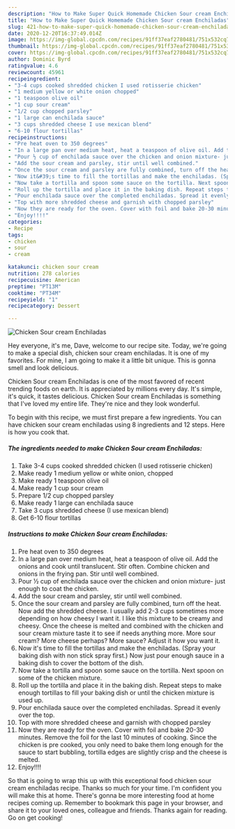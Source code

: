 ```yaml
---
description: "How to Make Super Quick Homemade Chicken Sour cream Enchiladas"
title: "How to Make Super Quick Homemade Chicken Sour cream Enchiladas"
slug: 421-how-to-make-super-quick-homemade-chicken-sour-cream-enchiladas
date: 2020-12-20T16:37:49.014Z
image: https://img-global.cpcdn.com/recipes/91ff37eaf2780481/751x532cq70/chicken-sour-cream-enchiladas-recipe-main-photo.jpg
thumbnail: https://img-global.cpcdn.com/recipes/91ff37eaf2780481/751x532cq70/chicken-sour-cream-enchiladas-recipe-main-photo.jpg
cover: https://img-global.cpcdn.com/recipes/91ff37eaf2780481/751x532cq70/chicken-sour-cream-enchiladas-recipe-main-photo.jpg
author: Dominic Byrd
ratingvalue: 4.6
reviewcount: 45961
recipeingredient:
- "3-4 cups cooked shredded chicken I used rotisserie chicken"
- "1 medium yellow or white onion chopped"
- "1 teaspoon olive oil"
- "1 cup sour cream"
- "1/2 cup chopped parsley"
- "1 large can enchilada sauce"
- "3 cups shredded cheese I use mexican blend"
- "6-10 flour tortillas"
recipeinstructions:
- "Pre heat oven to 350 degrees"
- "In a large pan over medium heat, heat a teaspoon of olive oil. Add the onions and cook until translucent. Stir often. Combine chicken and onions in the frying pan. Stir until well combined."
- "Pour ½ cup of enchilada sauce over the chicken and onion mixture- just enough to coat the chicken."
- "Add the sour cream and parsley, stir until well combined."
- "Once the sour cream and parsley are fully combined, turn off the heat. Now add the shredded cheese. I usually add 2-3 cups sometimes more depending on how cheesy I want it. I like this mixture to be creamy and cheesy. Once the cheese is melted and combined with the chicken and sour cream mixture taste it to see if needs anything more. More sour cream? More cheese perhaps? More sauce? Adjust it how you want it."
- "Now it&#39;s time to fill the tortillas and make the enchiladas. (Spray your baking dish with non stick spray first.) Now just pour enough sauce in a baking dish to cover the bottom of the dish."
- "Now take a tortilla and spoon some sauce on the tortilla. Next spoon on some of the chicken mixture."
- "Roll up the tortilla and place it in the baking dish. Repeat steps to make enough tortillas to fill your baking dish or until the chicken mixture is used up."
- "Pour enchilada sauce over the completed enchiladas. Spread it evenly over the top."
- "Top with more shredded cheese and garnish with chopped parsley"
- "Now they are ready for the oven. Cover with foil and bake 20-30 minutes. Remove the foil for the last 10 minutes of cooking. Since the chicken is pre cooked, you only need to bake them long enough for the sauce to start bubbling, tortilla edges are slightly crisp and the cheese is melted."
- "Enjoy!!!!"
categories:
- Recipe
tags:
- chicken
- sour
- cream

katakunci: chicken sour cream 
nutrition: 278 calories
recipecuisine: American
preptime: "PT13M"
cooktime: "PT34M"
recipeyield: "1"
recipecategory: Dessert

---
```



![Chicken Sour cream Enchiladas](https://img-global.cpcdn.com/recipes/91ff37eaf2780481/751x532cq70/chicken-sour-cream-enchiladas-recipe-main-photo.jpg)

Hey everyone, it's me, Dave, welcome to our recipe site. Today, we're going to make a special dish, chicken sour cream enchiladas. It is one of my favorites. For mine, I am going to make it a little bit unique. This is gonna smell and look delicious.



Chicken Sour cream Enchiladas is one of the most favored of recent trending foods on earth. It is appreciated by millions every day. It's simple, it's quick, it tastes delicious. Chicken Sour cream Enchiladas is something that I've loved my entire life. They're nice and they look wonderful.


To begin with this recipe, we must first prepare a few ingredients. You can have chicken sour cream enchiladas using 8 ingredients and 12 steps. Here is how you cook that.

<!--inarticleads1-->

##### The ingredients needed to make Chicken Sour cream Enchiladas:

1. Take 3-4 cups cooked shredded chicken (I used rotisserie chicken)
1. Make ready 1 medium yellow or white onion, chopped
1. Make ready 1 teaspoon olive oil
1. Make ready 1 cup sour cream
1. Prepare 1/2 cup chopped parsley
1. Make ready 1 large can enchilada sauce
1. Take 3 cups shredded cheese (I use mexican blend)
1. Get 6-10 flour tortillas




<!--inarticleads2-->

##### Instructions to make Chicken Sour cream Enchiladas:

1. Pre heat oven to 350 degrees
1. In a large pan over medium heat, heat a teaspoon of olive oil. Add the onions and cook until translucent. Stir often. Combine chicken and onions in the frying pan. Stir until well combined.
1. Pour ½ cup of enchilada sauce over the chicken and onion mixture- just enough to coat the chicken.
1. Add the sour cream and parsley, stir until well combined.
1. Once the sour cream and parsley are fully combined, turn off the heat. Now add the shredded cheese. I usually add 2-3 cups sometimes more depending on how cheesy I want it. I like this mixture to be creamy and cheesy. Once the cheese is melted and combined with the chicken and sour cream mixture taste it to see if needs anything more. More sour cream? More cheese perhaps? More sauce? Adjust it how you want it.
1. Now it&#39;s time to fill the tortillas and make the enchiladas. (Spray your baking dish with non stick spray first.) Now just pour enough sauce in a baking dish to cover the bottom of the dish.
1. Now take a tortilla and spoon some sauce on the tortilla. Next spoon on some of the chicken mixture.
1. Roll up the tortilla and place it in the baking dish. Repeat steps to make enough tortillas to fill your baking dish or until the chicken mixture is used up.
1. Pour enchilada sauce over the completed enchiladas. Spread it evenly over the top.
1. Top with more shredded cheese and garnish with chopped parsley
1. Now they are ready for the oven. Cover with foil and bake 20-30 minutes. Remove the foil for the last 10 minutes of cooking. Since the chicken is pre cooked, you only need to bake them long enough for the sauce to start bubbling, tortilla edges are slightly crisp and the cheese is melted.
1. Enjoy!!!!




So that is going to wrap this up with this exceptional food chicken sour cream enchiladas recipe. Thanks so much for your time. I'm confident you will make this at home. There's gonna be more interesting food at home recipes coming up. Remember to bookmark this page in your browser, and share it to your loved ones, colleague and friends. Thanks again for reading. Go on get cooking!
